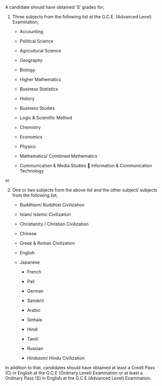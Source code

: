 A candidate should have obtained ‘S’ grades for;

1. Three subjects from the following list at the G.C.E. (Advanced Level) Examination;

      - Accounting
      - Political Science

      - Agricultural Science
      - Geography

      - Biology
      - Higher Mathematics

      - Business Statistics
      - History

      - Business Studies
      - Logic & Scientific Method

      - Chemistry
      - Economics

      - Physics 
      - Mathematics/ Combined Mathematics		

      - Communication & Media Studies 		Information & Communication
 Technology

 or


2. One or two subjects from the above list and the other subject/ subjects from the
following list;

      - Buddhism/ Buddhist Civilization
      - Islam/ Islamic Civilization

      - Christianity / Christian Civilization
      - Chinese
	
      - Greek & Roman Civilization	
      - English
   	- Japanese
      - French

      - Pali
      - German
	
      - Sanskrit
      - Arabic

      - Sinhala
      - Hindi

      - Tamil
      - Russian
	
      - Hinduism/ Hindu Civilization

In addition to that, candidates should have obtained at least a Credit Pass (C) in English
at the G.C.E (Ordinary Level) Examination or at least a Ordinary Pass (S) in English at
the G.C.E (Advanced Level) Examination.